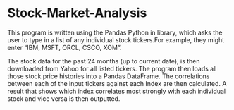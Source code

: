 # Stock-Market-Analysis

This program is written using the Pandas Python in library, which asks the user to type in a list of any individual stock tickers.For example, they might enter “IBM, MSFT, ORCL, CSCO, XOM”.

The stock data for the past 24 months (up to current date), is then downloaded from Yahoo for all listed tickers. The program then loads all those stock price histories into a Pandas DataFrame. The correlations between each of the input tickers against each Index are then calculated. A result that shows which index correlates most strongly with each individual stock and vice versa is then outputted.
